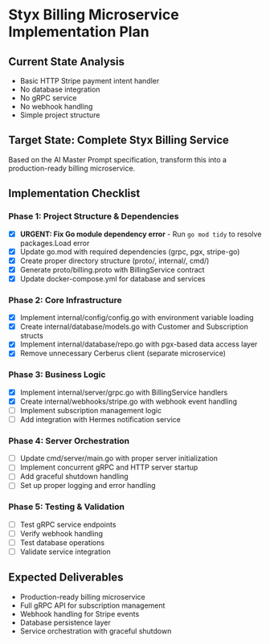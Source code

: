# Styx Billing Microservice Implementation Plan

## Current State Analysis

- Basic HTTP Stripe payment intent handler
- No database integration
- No gRPC service
- No webhook handling
- Simple project structure

## Target State: Complete Styx Billing Service

Based on the AI Master Prompt specification, transform this into a production-ready billing microservice.

## Implementation Checklist

### Phase 1: Project Structure & Dependencies

- [x] **URGENT: Fix Go module dependency error** - Run `go mod tidy` to resolve packages.Load error
- [x] Update go.mod with required dependencies (grpc, pgx, stripe-go)
- [x] Create proper directory structure (proto/, internal/, cmd/)
- [x] Generate proto/billing.proto with BillingService contract
- [x] Update docker-compose.yml for database and services

### Phase 2: Core Infrastructure

- [x] Implement internal/config/config.go with environment variable loading
- [x] Create internal/database/models.go with Customer and Subscription structs
- [x] Implement internal/database/repo.go with pgx-based data access layer
- [x] Remove unnecessary Cerberus client (separate microservice)

### Phase 3: Business Logic

- [x] Implement internal/server/grpc.go with BillingService handlers
- [x] Create internal/webhooks/stripe.go with webhook event handling
- [ ] Implement subscription management logic
- [ ] Add integration with Hermes notification service

### Phase 4: Server Orchestration

- [ ] Update cmd/server/main.go with proper server initialization
- [ ] Implement concurrent gRPC and HTTP server startup
- [ ] Add graceful shutdown handling
- [ ] Set up proper logging and error handling

### Phase 5: Testing & Validation

- [ ] Test gRPC service endpoints
- [ ] Verify webhook handling
- [ ] Test database operations
- [ ] Validate service integration

## Expected Deliverables

- Production-ready billing microservice
- Full gRPC API for subscription management
- Webhook handling for Stripe events
- Database persistence layer
- Service orchestration with graceful shutdown
